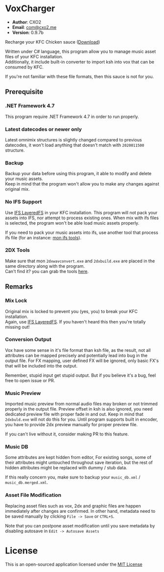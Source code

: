 # VoxCharger #

- **Author**: CXO2
- **Email**: com@cxo2.me
- **Version**: 0.9.7b

Recharge your KFC Chicken sauce ([Download](https://github.com/SirusDoma/VoxCharger/releases))   

Written under C# language, this program allow you to manage music asset files of your KFC installation.  
Additionally, it include built-in converter to import ksh into vox that can be consumed by KFC.  

If you're not familiar with these file formats, then this sauce is not for you.

## Prerequisite ##

### .NET Framework 4.7
This program require .NET Framework 4.7 in order to run properly.

### Latest datecodes or newer only
Latest omnimix structures is slightly changed compared to previous datecodes, it won't load anything that doesn't match with `2020011500` structure.  

### Backup
Backup your data before using this program, it able to modify and delete your music assets.  
Keep in mind that the program won't allow you to make any changes against original mix.

### No IFS Support
Use [IFS LayeredFS](https://github.com/mon/ifs_layeredfs) in your KFC installation. This program will not pack your assets into IFS, nor attempt to process existing ones. 
When mix with ifs files is selected, the program won't be able load music assets properly.  

If you need to pack your music assets into ifs, use another tool that process ifs file (for an instance: [mon ifs tools](https://github.com/mon/ifstools)).

### 2DX Tools
Make sure that mon `2dxwavconvert.exe` and `2dxbuild.exe` are placed in the same directory along with the program.  
Can't find it? you can grab the tools [here](https://github.com/mon/2dxTools/releases).

## Remarks ##

### Mix Lock
Original mix is locked to prevent you (yes, you) to break your KFC installation.  
Again, use [IFS LayeredFS](https://github.com/mon/ifs_layeredfs). If you haven't heard this then you're totally missing out!

### Conversion Output
Vox have some sense in it's file format than ksh file, as the result, not all attributes can be mapped precisely and potentially lead into bug in the output file. For FX mapping, user defined FX will be ignored, only basic FX's that will be included into the output.  

Remember, stupid input get stupid output. But if you believe it's a bug, feel free to open issue or PR.

### Music Preview
Imported music preview from normal audio files may broken or not trimmed properly in the output file. Preview offset in ksh is also ignored, you need dedicated preview file with proper fade in and out. Keep in mind that `2dxbuld.exe` will not do this for you. Until program supports built in encoder, you have to provide 2dx preview manually for proper preview file.  

If you can't live without it, consider making PR to this feature.

### Music DB
Some attributes are kept hidden from editor, For existing songs, some of their attributes might untouched throughout save iteration, but the rest of hidden attributes might be replaced with dummy / stub data.  

If this really concern you, make sure to backup your `music_db.xml` / `music_db.merged.xml`.

### Asset File Modification
Replacing asset files such as vox, 2dx and graphic files are happen immediately after changes are confirmed. In other hand, metadata need to be saved manually by clicking `File -> Save` or `CTRL+S`.  

Note that you can postpone asset modification until you save metadata by disabling autosave in `Edit -> Autosave Assets`

# License #

This is an open-sourced application licensed under the [MIT License](http://github.com/SirusDoma/VoxCharger/blob/master/LICENSE)
